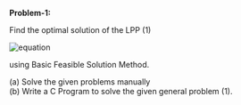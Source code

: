 **Problem-1:** 

Find the optimal solution of the LPP (1)

![equation](http://www.sciweavers.org/upload/Tex2Img_1452522870/render.png)  

using Basic Feasible Solution Method.

(a) Solve the given problems manually  
(b) Write a C Program to solve the given general problem (1).
